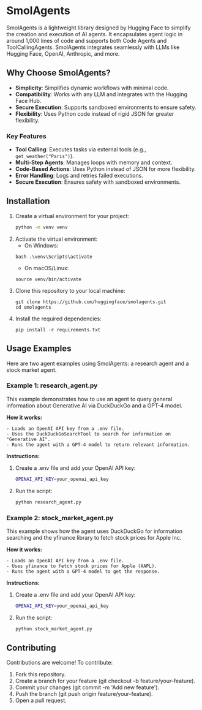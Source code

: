 # SmolAgents

SmolAgents is a lightweight library designed by Hugging Face to simplify the creation and execution of AI agents. It encapsulates agent logic in around 1,000 lines of code and supports both Code Agents and ToolCallingAgents. SmolAgents integrates seamlessly with LLMs like Hugging Face, OpenAI, Anthropic, and more.

## Why Choose SmolAgents?

- **Simplicity**: Simplifies dynamic workflows with minimal code.
- **Compatibility**: Works with any LLM and integrates with the Hugging Face Hub.
- **Secure Execution**: Supports sandboxed environments to ensure safety.
- **Flexibility**: Uses Python code instead of rigid JSON for greater flexibility.

### Key Features

- **Tool Calling**: Executes tasks via external tools (e.g., `get_weather("Paris")`).
- **Multi-Step Agents**: Manages loops with memory and context.
- **Code-Based Actions**: Uses Python instead of JSON for more flexibility.
- **Error Handling**: Logs and retries failed executions.
- **Secure Execution**: Ensures safety with sandboxed environments.

## Installation

1. Create a virtual environment for your project:
   ```bash
   python -m venv venv 
   ```
2. Activate the virtual environment:
   - On Windows: 
   ```
   bash .\venv\Scripts\activate 
   ``` 
   - On macOS/Linux:
    ```
   source venv/bin/activate 
   ``` 
3. Clone this repository to your local machine: 
   ```
   git clone https://github.com/huggingface/smolagents.git
   cd smolagents 
   ``` 
4. Install the required dependencies:
   ```
   pip install -r requirements.txt
   ``` 

## Usage Examples

Here are two agent examples using SmolAgents: a research agent and a stock market agent.
### Example 1: research_agent.py
This example demonstrates how to use an agent to query general information about Generative AI via DuckDuckGo and a GPT-4 model.

**How it works:**

    - Loads an OpenAI API key from a .env file.
    - Uses the DuckDuckGoSearchTool to search for information on "Generative AI".
    - Runs the agent with a GPT-4 model to return relevant information.

**Instructions:**

1. Create a .env file and add your OpenAI API key:
   ```bash
   OPENAI_API_KEY=your_openai_api_key
   ```

2. Run the script:
   ```bash
   python research_agent.py
   ```

### Example 2: stock_market_agent.py
This example shows how the agent uses DuckDuckGo for information searching and the yfinance library to fetch stock prices for Apple Inc.

**How it works:**

    - Loads an OpenAI API key from a .env file.
    - Uses yfinance to fetch stock prices for Apple (AAPL).
    - Runs the agent with a GPT-4 model to get the response.

**Instructions:**

1. Create a .env file and add your OpenAI API key:
   ```bash
   OPENAI_API_KEY=your_openai_api_key
   ```

2. Run the script:
   ```bash
   python stock_market_agent.py
   ```

## Contributing

Contributions are welcome! To contribute:

1. Fork this repository.
2. Create a branch for your feature (git checkout -b feature/your-feature).
3. Commit your changes (git commit -m 'Add new feature').
4. Push the branch (git push origin feature/your-feature).
5. Open a pull request.

